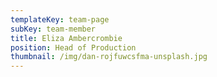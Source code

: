 ```yaml
---
templateKey: team-page
subKey: team-member
title: Eliza Ambercrombie
position: Head of Production
thumbnail: /img/dan-rojfuwcsfma-unsplash.jpg
---
```

